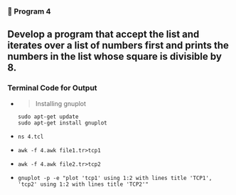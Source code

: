 ### 🚀 Program 4
Develop a program that accept the list and iterates over a list of numbers first and prints the numbers in the list whose square is divisible by 8.
---
### Terminal Code for Output
<ul>
<li> 

> Installing gnuplot

```
sudo apt-get update
sudo apt-get install gnuplot
```
</li>
<li>

```
ns 4.tcl
```
</li>
<li>

```
awk -f 4.awk file1.tr>tcp1
```
</li>
<li>

```
awk -f 4.awk file2.tr>tcp2
```
</li>
<li>

```
gnuplot -p -e "plot 'tcp1' using 1:2 with lines title 'TCP1', 'tcp2' using 1:2 with lines title 'TCP2'"
```
</li>
</ul>